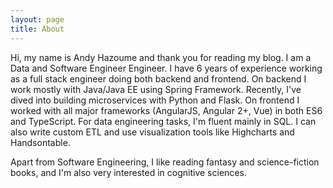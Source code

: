 ```yaml
---
layout: page
title: About
---
```



Hi, my name is Andy Hazoume and thank you for reading my blog.
I am a  Data and Software Engineer Engineer. I have 6 years of experience working as a full stack engineer doing both backend and frontend. On backend I work mostly with Java/Java EE using Spring Framework. Recently, I've dived into building microservices with Python and Flask. On frontend I worked with all major frameworks (AngularJS, Angular 2+, Vue) in both ES6 and TypeScript. For data engineering tasks, I'm fluent mainly in SQL. I can also write custom ETL and use visualization tools like Highcharts and Handsontable.

Apart from Software Engineering, I like reading fantasy and science-fiction books, and I'm also very interested in cognitive sciences.
